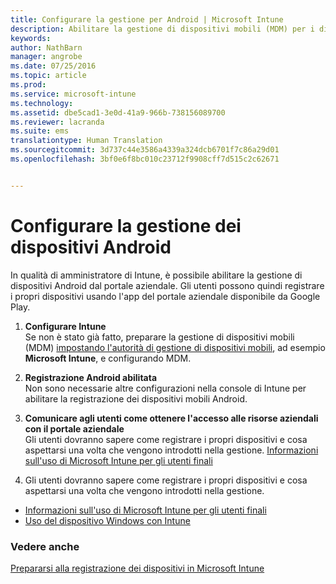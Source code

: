 ```yaml
---
title: Configurare la gestione per Android | Microsoft Intune
description: Abilitare la gestione di dispositivi mobili (MDM) per i dispositivi Android e KNOX con Microsoft Intune.
keywords: 
author: NathBarn
manager: angrobe
ms.date: 07/25/2016
ms.topic: article
ms.prod: 
ms.service: microsoft-intune
ms.technology: 
ms.assetid: dbe5cad1-3e0d-41a9-966b-738156089700
ms.reviewer: lacranda
ms.suite: ems
translationtype: Human Translation
ms.sourcegitcommit: 3d737c44e3586a4339a324dcb6701f7c86a29d01
ms.openlocfilehash: 3bf0e6f8bc010c23712f9908cff7d515c2c62671


---
```


# Configurare la gestione dei dispositivi Android
In qualità di amministratore di Intune, è possibile abilitare la gestione di dispositivi Android dal portale aziendale. Gli utenti possono quindi registrare i propri dispositivi usando l'app del portale aziendale disponibile da Google Play.

1.  **Configurare Intune**<br>
    Se non è stato già fatto, preparare la gestione di dispositivi mobili (MDM) [impostando l'autorità di gestione di dispositivi mobili](get-ready-to-enroll-devices-in-microsoft-intune.md#set-mobile-device-management-authority), ad esempio **Microsoft Intune**, e configurando MDM.

2.  **Registrazione Android abilitata**<br>
    Non sono necessarie altre configurazioni nella console di Intune per abilitare la registrazione dei dispositivi mobili Android.

3.  **Comunicare agli utenti come ottenere l'accesso alle risorse aziendali con il portale aziendale**<br>
    Gli utenti dovranno sapere come registrare i propri dispositivi e cosa aspettarsi una volta che vengono introdotti nella gestione. [Informazioni sull'uso di Microsoft Intune per gli utenti finali](what-to-tell-your-end-users-about-using-microsoft-intune.md)

4.  Gli utenti dovranno sapere come registrare i propri dispositivi e cosa aspettarsi una volta che vengono introdotti nella gestione.
  - [Informazioni sull'uso di Microsoft Intune per gli utenti finali](what-to-tell-your-end-users-about-using-microsoft-intune.md)
  - [Uso del dispositivo Windows con Intune](../enduser/using-your-android-device-with-intune.md)

### Vedere anche
[Prepararsi alla registrazione dei dispositivi in Microsoft Intune](get-ready-to-enroll-devices-in-microsoft-intune.md)



<!--HONumber=Aug16_HO5-->


